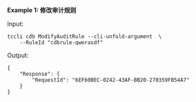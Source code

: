 **Example 1: 修改审计规则**



Input: 

```
tccli cdb ModifyAuditRule --cli-unfold-argument  \
    --RuleId "cdbrule-qwerasdf"
```

Output: 
```
{
    "Response": {
        "RequestId": "6EF60BEC-0242-43AF-BB20-270359FB54A7"
    }
}
```


